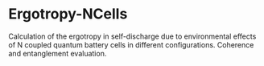 # Ergotropy-NCells
Calculation of the ergotropy in self-discharge due to environmental effects of N coupled quantum battery cells in different configurations. Coherence and entanglement evaluation. 
